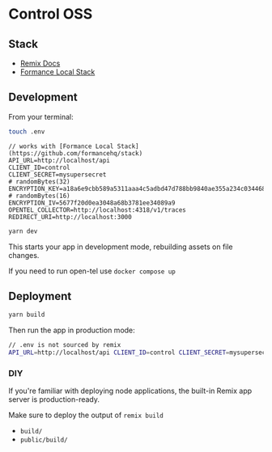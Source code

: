 # Control OSS

## Stack

- [Remix Docs](https://remix.run/docs)
- [Formance Local Stack](https://github.com/formancehq/stack)

## Development

From your terminal:

```sh
touch .env
```

```
// works with [Formance Local Stack](https://github.com/formancehq/stack)
API_URL=http://localhost/api
CLIENT_ID=control
CLIENT_SECRET=mysupersecret
# randomBytes(32)
ENCRYPTION_KEY=a18a6e9cbb589a5311aaa4c5adbd47d788bb9840ae355a234c0344687c595be4
# randomBytes(16)
ENCRYPTION_IV=5677f20d0ea3048a68b3781ee34089a9
OPENTEL_COLLECTOR=http://localhost:4318/v1/traces
REDIRECT_URI=http://localhost:3000
```

```sh
yarn dev
```

This starts your app in development mode, rebuilding assets on file changes.

If you need to run open-tel use `docker compose up`

## Deployment

```sh
yarn build
```

Then run the app in production mode:

```sh
// .env is not sourced by remix
API_URL=http://localhost/api CLIENT_ID=control CLIENT_SECRET=mysupersecret ENCRYPTION_KEY=mysuperencryptionkey ENCRYPTION_IV=6f0c77c78a624022 remix-serve build
```

### DIY

If you're familiar with deploying node applications, the built-in Remix app server is production-ready.

Make sure to deploy the output of `remix build`

- `build/`
- `public/build/`